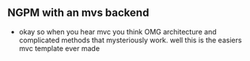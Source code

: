 ## NGPM with an mvs backend

* okay so when you hear mvc you think OMG architecture and complicated methods that mysteriously work. well this is the easiers mvc template ever made
